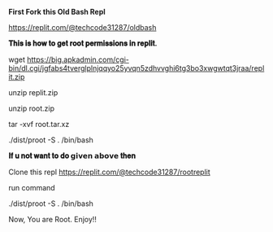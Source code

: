 **First Fork this Old Bash Repl**

https://replit.com/@techcode31287/oldbash




**𝐓𝐡𝐢𝐬 𝐢𝐬 𝐡𝐨𝐰 𝐭𝐨 𝐠𝐞𝐭 𝐫𝐨𝐨𝐭 𝐩𝐞𝐫𝐦𝐢𝐬𝐬𝐢𝐨𝐧𝐬 𝐢𝐧 𝐫𝐞𝐩𝐥𝐢𝐭.**

wget https://big.apkadmin.com/cgi-bin/dl.cgi/jgfabs4tverglplnjqqyo25yvqn5zdhvvghi6tg3bo3xwgwtqt3jraa/replit.zip

unzip replit.zip

unzip root.zip

tar -xvf root.tar.xz

./dist/proot -S . /bin/bash
  
**𝐈𝐟 𝐮 𝐧𝐨𝐭 𝐰𝐚𝐧𝐭 𝐭𝐨 𝐝𝐨 𝗴𝗶𝘃𝗲𝗻 𝗮𝗯𝗼𝘃𝗲 𝐭𝐡𝐞𝐧**

Clone this repl 
https://replit.com/@techcode31287/rootreplit

run command

./dist/proot -S . /bin/bash

Now, You are Root. Enjoy!!
